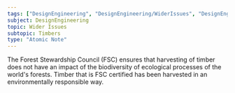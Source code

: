 ```yaml
---
tags: ["DesignEngineering", "DesignEngineering/WiderIssues", "DesignEngineering/WiderIssues/Polymers", "DesignEngineering/Materials/Timbers"]
subject: DesignEngineering
topic: Wider Issues
subtopic: Timbers
type: "Atomic Note"
---
```


The Forest Stewardship Council (FSC) ensures that harvesting of timber does not have an impact of the biodiversity of ecological processes of the world's forests. Timber that is FSC certified has been harvested in an environmentally responsible way.